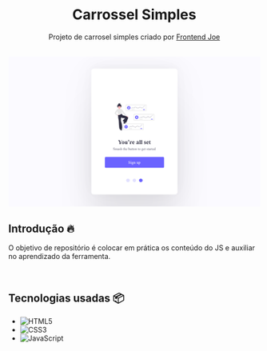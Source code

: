 <h1 align="center">Carrossel Simples</h1>
<p align="center">Projeto de carrosel simples criado por <a href="https://github.com/frontend-joe">Frontend Joe</a></p> <br>

<img src="assets/preview.png">

##  Introdução 🔥
O objetivo de repositório é colocar em prática os conteúdo do JS e auxiliar no aprendizado da ferramenta. <br>

<br>

##  Tecnologias usadas 📦
- ![HTML5](https://img.shields.io/badge/html5-%23E34F26.svg?style=for-the-badge&logo=html5&logoColor=white)
- ![CSS3](https://img.shields.io/badge/css3-%231572B6.svg?style=for-the-badge&logo=css3&logoColor=white)
- ![JavaScript](https://img.shields.io/badge/javascript-%23323330.svg?style=for-the-badge&logo=javascript&logoColor=%23F7DF1E)

